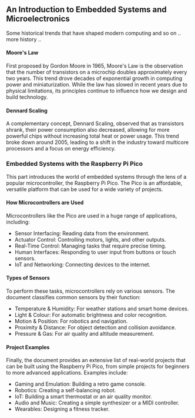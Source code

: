 
## An Introduction to Embedded Systems and Microelectronics

Some historical trends that have shaped modern computing and so on .. more history ..


#### Moore's Law

First proposed by Gordon Moore in 1965, Moore's Law is the observation that the number of
transistors on a microchip doubles approximately every two years. This trend drove decades
of exponential growth in computing power and miniaturization. While the law has slowed in
recent years due to physical limitations, its principles continue to influence how we design
and build technology.


#### Dennard Scaling

A complementary concept, Dennard Scaling, observed that as transistors shrank, their power
consumption also decreased, allowing for more powerful chips without increasing total heat
or power usage. This trend broke down around 2005, leading to a shift in the industry toward
multicore processors and a focus on energy efficiency.



### Embedded Systems with the Raspberry Pi Pico

This part introduces the world of embedded systems through the lens of a popular microcontroller,
the Raspberry Pi Pico. The Pico is an affordable, versatile platform that can be used for a
wide variety of projects.


#### How Microcontrollers are Used

Microcontrollers like the Pico are used in a huge range of applications, including:

* Sensor Interfacing: Reading data from the environment.  
* Actuator Control: Controlling motors, lights, and other outputs.  
* Real-Time Control: Managing tasks that require precise timing.  
* Human Interfaces: Responding to user input from buttons or touch sensors.  
* IoT and Networking: Connecting devices to the internet.


#### Types of Sensors

To perform these tasks, microcontrollers rely on various sensors. The document classifies
common sensors by their function:

* Temperature & Humidity: For weather stations and smart home devices.  
* Light & Colour: For automatic brightness and color recognition.  
* Motion & Position: For robotics and navigation.  
* Proximity & Distance: For object detection and collision avoidance.  
* Pressure & Gas: For air quality and altitude measurement.


#### Project Examples

Finally, the document provides an extensive list of real-world projects that can be built
using the Raspberry Pi Pico, from simple projects for beginners to more advanced applications.
Examples include:

* Gaming and Emulation: Building a retro game console.  
* Robotics: Creating a self-balancing robot.  
* IoT: Building a smart thermostat or an air quality monitor.  
* Audio and Music: Creating a simple synthesizer or a MIDI controller.  
* Wearables: Designing a fitness tracker.


